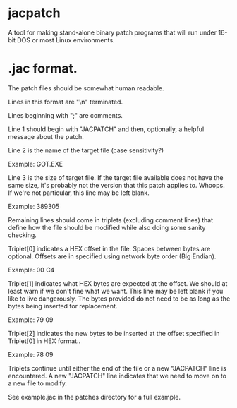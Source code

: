 # jacpatch
A tool for making stand-alone binary patch programs that will run under 16-bit DOS or most Linux environments.

# .jac format.
The patch files should be somewhat human readable.

Lines in this format are "\n" terminated.

Lines beginning with ";" are comments.

Line 1 should begin with "JACPATCH" and then, optionally, a helpful message about the patch.

Line 2 is the name of the target file (case sensitivity?)

Example: GOT.EXE

Line 3 is the size of target file. If the target file available does not have the same size, it's probably not the version that this patch applies to. Whoops. If we're not particular, this line may be left blank.

Example: 389305

Remaining lines should come in triplets (excluding comment lines) that define how the file should be modified while also doing some sanity checking.

Triplet[0] indicates a HEX offset in the file. Spaces between bytes are optional. Offsets are in specified using network byte order (Big Endian).

Example:
00 C4

Triplet[1] indicates what HEX bytes are expected at the offset. We should at least warn if we don't fine what we want. This line may be left blank if you like to live dangerously. The bytes provided do not need to be as long as the bytes being inserted for replacement.

Example:
79 09


Triplet[2] indicates the new bytes to be inserted at the offset specified in Triplet[0] in HEX format..

Example:
78 09

Triplets continue until either the end of the file or a new "JACPATCH" line is encountered. A new "JACPATCH" line indicates that we need to move on to a new file to modify.

See example.jac in the patches directory for a full example.
